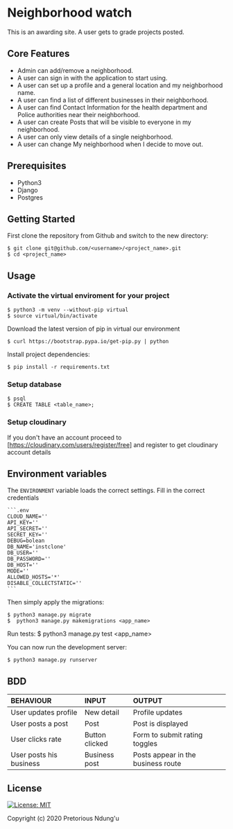 # Neighborhood watch
This is an awarding site. A user gets to grade projects posted.


## Core Features

* Admin can add/remove a neighborhood.
* A user can sign in with the application to start using.
* A user can set up a profile and a general location and my neighborhood name.
* A user can find a list of different businesses in their neighborhood.
* A user can find Contact Information for the health department and Police authorities near their neighborhood.
* A user can create Posts that will be visible to everyone in my neighborhood.
* A user can only view details of a single neighborhood.
* A user can change My neighborhood when I decide to move out.

## Prerequisites

* Python3
* Django
* Postgres

## Getting Started

First clone the repository from Github and switch to the new directory:

    $ git clone git@github.com/<username>/<project_name>.git
    $ cd <project_name>

## Usage

### Activate the virtual enviroment for your project

    $ python3 -m venv --without-pip virtual
    $ source virtual/bin/activate

Download the latest version of pip in virtual our environment

    $ curl https://bootstrap.pypa.io/get-pip.py | python

Install project dependencies:

    $ pip install -r requirements.txt

### Setup database

    $ psql
    $ CREATE TABLE <table_name>;

### Setup cloudinary

If you don't have an account proceed to [https://cloudinary.com/users/register/free] and register to get cloudinary account details

## Environment variables

The `ENVIRONMENT` variable loads the correct settings. Fill in the correct credentials

    ```.env
    CLOUD_NAME=''
    API_KEY=''
    API_SECRET=''
    SECRET_KEY=''
    DEBUG=bolean
    DB_NAME='instclone'
    DB_USER=''
    DB_PASSWORD=''
    DB_HOST=''
    MODE=''
    ALLOWED_HOSTS='*'
    DISABLE_COLLECTSTATIC=''
    ```

Then simply apply the migrations:

    $ python3 manage.py migrate
    $  python3 manage.py makemigrations <app_name>

Run tests:
    $ python3 manage.py test <app_name>

You can now run the development server:

    $ python3 manage.py runserver

## BDD

| BEHAVIOUR    | INPUT   |  OUTPUT |
| :------------- | :------------- | :--------------- |
| User updates profile | New detail | Profile updates |
| User posts a post | Post| Post is displayed |
| User clicks rate | Button clicked | Form to submit rating toggles|
| User posts his business |  Business post | Posts appear in the business route |


## License

[![License: MIT](https://img.shields.io/badge/License-MIT-yellow.svg)](https://opensource.org/licenses/MIT)

Copyright (c) 2020 Pretorious Ndung'u
